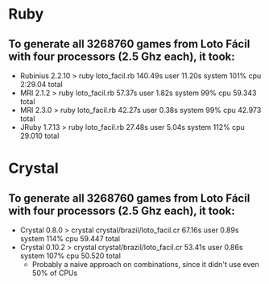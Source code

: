 # Ruby

## To generate all 3268760 games from Loto Fácil with four processors (2.5 Ghz each), it took:

* Rubinius 2.2.10 > ruby loto_facil.rb  140.49s user 11.20s system 101% cpu 2:29.04 total
* MRI 2.1.2       > ruby loto_facil.rb  57.37s user 1.82s system 99% cpu 59.343 total
* MRI 2.3.0       > ruby loto_facil.rb  42.27s user 0.38s system 99% cpu 42.973 total
* JRuby 1.7.13    > ruby loto_facil.rb  27.48s user 5.04s system 112% cpu 29.010 total

# Crystal

## To generate all 3268760 games from Loto Fácil with four processors (2.5 Ghz each), it took:

* Crystal 0.8.0 > crystal crystal/brazil/loto_facil.cr  67.16s user 0.89s system 114% cpu 59.447 total
* Crystal 0.10.2 > crystal crystal/brazil/loto_facil.cr  53.41s user 0.86s system 107% cpu 50.520 total
    * Probably a naive approach on combinations, since it didn't use even 50% of CPUs

